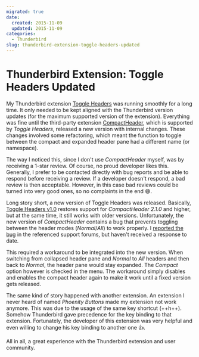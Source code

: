 ```yaml
---
migrated: true
date:
  created: 2015-11-09
  updated: 2015-11-09
categories:
  - Thunderbird
slug: thunderbird-extension-toggle-headers-updated
---
```

# Thunderbird Extension: Toggle Headers Updated

My Thunderbird extension [Toggle Headers](../2012/thunderbird-extension-toggle-headers.md) was running smoothly for a long time.
It only needed to be kept aligned with the Thunderbird version updates (for the maximum supported version of the extension).
Everything was fine until the third-party extension [CompactHeader](https://addons.thunderbird.net/thunderbird/addon/compactheader/?src=ss), which is supported by _Toggle Headers_, released a new version with internal changes.
These changes involved some refactoring, which meant the function to toggle between the compact and expanded header pane had a different name (or namespace).

The way I noticed this, since I don't use _CompactHeader_ myself, was by receiving a 1-star review.
Of course, no proud developer likes this.
Generally, I prefer to be contacted directly with bug reports and be able to respond before receiving a review.
If a developer doesn't respond, a bad review is then acceptable.
However, in this case bad reviews could be turned into very good ones, so no complaints in the end :smile:.

Long story short, a new version of Toggle Headers was released.
Basically, [Toggle Headers v1.0](https://addons.thunderbird.net/thunderbird/addon/toggle-headers/) restores support for _CompactHeader 2.1.0_ and higher, but at the same time, it still works with older versions.
Unfortunately, the new version of _CompactHeader_ contains a bug that prevents toggling between the header modes (_Normal_/_All_) to work properly.
I [reported the bug](https://forums.mozillazine.org/viewtopic.php?p=14375693#p14375693) in the referenced support forums, but haven't received a response to date.

This required a workaround to be integrated into the new version.
When switching from collapsed header pane and _Normal_ to _All_ headers and then back to _Normal_, the header pane would stay expanded.
The _Compact_ option however is checked in the menu.
The workaround simply disables and enables the compact header again to make it work until a fixed version gets released.

The same kind of story happened with another extension.
An extension I never heard of named _Phoenity Buttons_ made my extension not work anymore.
This was due to the usage of the same key shortcut (++h++).
Somehow Thunderbird gave precedence for the key binding to that extension.
Fortunately, the developer of this extension was very helpful and even willing to change his key binding to another one :thumbsup:.

All in all, a great experience with the Thunderbird extension and user community.

